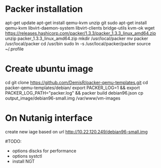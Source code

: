 # Packer installation

apt-get update
apt-get install qemu-kvm unzip git
sudo apt-get install qemu-kvm libvirt-daemon-system libvirt-clients bridge-utils
kvm-ok
wget https://releases.hashicorp.com/packer/1.3.3/packer_1.3.3_linux_amd64.zip
unzip packer_1.3.3_linux_amd64.zip
mkdir /usr/local/packer
mv packer /usr/local/packer
cd /usr/bin
sudo ln -s /usr/local/packer/packer
source ~/.profile


# Create ubuntu image

cd
git clone https://github.com/DemisR/packer-qemu-templates.git
cd packer-qemu-templates/debian/
export PACKER_LOG=1 && export PACKER_LOG_PATH="packer.log" && packer build debian96.json
cp output_image/debian96-small.img /var/www/vm-images

# On Nutanig interface
create new iage based on url http://10.22.120.249/debian96-small.img


#TODO:
- options discks for performance
- options systctl
- install NGT
